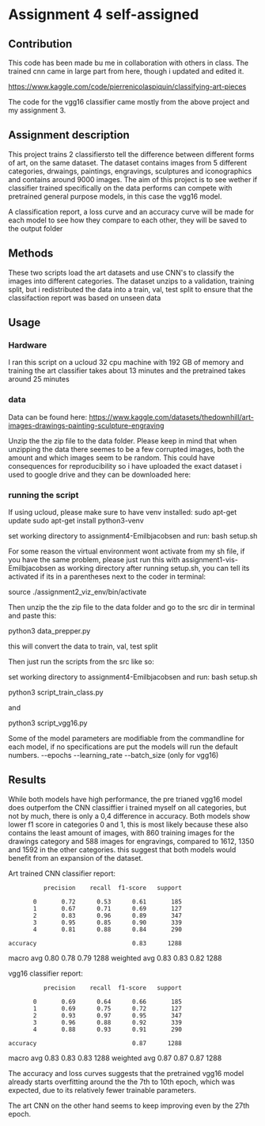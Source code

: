 # Assignment 4 self-assigned

## Contribution
This code has been made bu me in collaboration with others in class. The trained cnn came in large part from here, though i updated and edited it.

https://www.kaggle.com/code/pierrenicolaspiquin/classifying-art-pieces

The code for the vgg16 classifier came mostly from the above project and my assignment 3.


## Assignment description
This project trains 2 classifiersto tell the difference between different forms of art, on the same dataset. The dataset contains images from 5 different categories, drwaings, paintings, engravings, sculptures and iconographics and contains around 9000 images. The aim of this project is to see wether if classifier trained specifically on the data performs can compete with pretrained general purpose models, in this case the vgg16 model. 

A classification report, a loss curve and an accuracy curve will be made for each model to see how they compare to each other, they will be saved to the output folder

## Methods


These two scripts load the art datasets and use CNN's to classify the images into different categories. The dataset unzips to a validation, training split, but i redistributed the data into a train, val, test split to ensure that the classifaction report was based on unseen data

## Usage

### Hardware
I ran this script on a ucloud 32 cpu machine with 192 GB of memory and training the art classifier takes about 13 minutes and the pretrained takes around 25 minutes


### data
Data can be found here: 
https://www.kaggle.com/datasets/thedownhill/art-images-drawings-painting-sculpture-engraving

Unzip the the zip file to the data folder. 
Please keep in mind that when unzipping the data there seemes to be a few corrupted images, both the amount and which images seem to be random. This could have consequences for reproducibility so i have uploaded the exact dataset i used to google drive and they can be downloaded here:


### running the script
If using ucloud, please make sure to have venv installed:
sudo apt-get update
sudo apt-get install python3-venv

set working directory to assignment4-Emilbjacobsen and run:
bash setup.sh

For some reason the virtual environment wont activate from my sh file, if you have the same problem, please just run this with assignment1-vis-Emilbjacobsen as working directory after running setup.sh, you can tell its activated if its in a parentheses next to the coder in terminal:

source ./assignment2_viz_env/bin/activate


Then unzip the the zip file to the data folder and go to the src dir in terminal and paste this:

python3 data_prepper.py

this will convert the data to train, val, test split


Then just run the scripts from the src like so:

set working directory to assignment4-Emilbjacobsen and run:
bash setup.sh



python3 script_train_class.py

and

python3 script_vgg16.py

Some of the model parameters are modifiable from the commandline for each model, if no specifications are put the models will run the default numbers.
--epochs 
--learning_rate
--batch_size (only for vgg16)




## Results
While both models have high performance, the pre trianed vgg16 model does outperfom the CNN classiffier i trained myself on all categories, but not by much, there is only a 0,4 difference in accuracy. Both models show lower f1 score in categories 0 and 1, this is most likely because these also contains the least amount of images, with 860 training images for the drawings category and 588 images for engravings, compared to 1612, 1350 and 1592 in the other categories. this suggest that both models would benefit from an expansion of the dataset.

Art trained CNN classifier report:

              precision    recall  f1-score   support

           0       0.72      0.53      0.61       185
           1       0.67      0.71      0.69       127
           2       0.83      0.96      0.89       347
           3       0.95      0.85      0.90       339
           4       0.81      0.88      0.84       290

    accuracy                           0.83      1288
   macro avg       0.80      0.78      0.79      1288
weighted avg       0.83      0.83      0.82      1288

vgg16 classifier report:

              precision    recall  f1-score   support

           0       0.69      0.64      0.66       185
           1       0.69      0.75      0.72       127
           2       0.93      0.97      0.95       347
           3       0.96      0.88      0.92       339
           4       0.88      0.93      0.91       290

    accuracy                           0.87      1288
   macro avg       0.83      0.83      0.83      1288
weighted avg       0.87      0.87      0.87      1288

The accuracy and loss curves suggests that the pretrained vgg16 model already starts overfitting around the the 7th to 10th epoch, which was expected, due to its relatively fewer trainable parameters.

The art CNN on the other hand seems to keep improving even by the 27th epoch.
